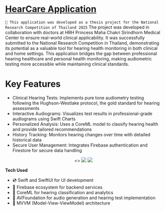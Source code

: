 # [HearCare Application](https://github.com/Shiberger/HearCareApp)
`🏦 This application was developed as a thesis project for the National Research Competition of Thailand 2025`
The project was developed in collaboration with doctors at HRH Princess Maha Chakri Sirindhorn Medical Center to ensure real-world clinical applicability. It was successfully submitted to the National Research Competition in Thailand, demonstrating its potential as a valuable tool for hearing health monitoring in both clinical and home settings.
This application bridges the gap between professional hearing healthcare and personal health monitoring, making audiometric testing more accessible while maintaining clinical standards.

# Key Features
- Clinical Hearing Tests: Implements pure tone audiometry testing following the Hughson-Westlake protocol, the gold standard for hearing assessments
- Interactive Audiograms: Visualizes test results in professional-grade audiograms using Swift Charts
- Personalized Analysis: Uses a CoreML model to classify hearing health and provide tailored recommendations
- History Tracking: Monitors hearing changes over time with detailed historical data
- Secure User Management: Integrates Firebase authentication and Firestore for secure data handling

<p align="center">
<>
<img src="https://github.com/user-attachments/assets/93e3d27c-5397-42a3-abdc-39fc5365e5ba"/>
<img src="https://github.com/user-attachments/assets/58b6599f-a1ca-4be6-b217-358dedb8fdc7"/>
</p>

**Tech Used**
- 💿 Swift and SwiftUI for UI development
- 🎨 Firebase ecosystem for backend services
- 🏦 CoreML for hearing classification and analytics
- 🎁 AVFoundation for audio generation and hearing test implementation
- 📲 MVVM (Model-View-ViewModel) architecture
